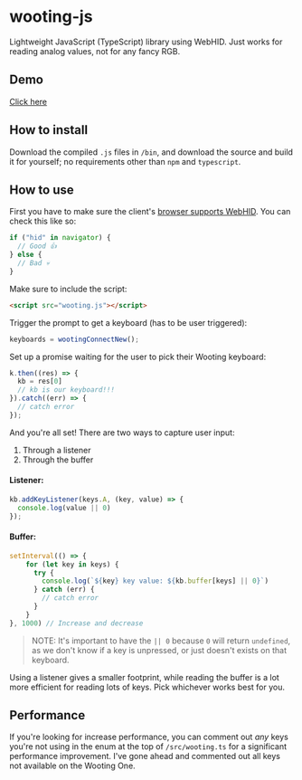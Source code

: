 # wooting-js
Lightweight JavaScript (TypeScript) library using WebHID. Just works for reading analog values, not for any fancy RGB.

## Demo
[Click here](https://mexican-man.github.io/wooting-js/)

## How to install
Download the compiled `.js` files in `/bin`, and download the source and build it for yourself; no requirements other than `npm` and `typescript`.

## How to use
First you have to make sure the client's [browser supports WebHID](https://caniuse.com/webhid). You can check this like so:
```js
if ("hid" in navigator) {
  // Good 👍
} else {
  // Bad 💀
}
```

Make sure to include the script:
```html
<script src="wooting.js"></script>
```

Trigger the prompt to get a keyboard (has to be user triggered):
```js
keyboards = wootingConnectNew();
```

Set up a promise waiting for the user to pick their Wooting keyboard:
```js
k.then((res) => {
  kb = res[0]
  // kb is our keyboard!!!
}).catch((err) => {
  // catch error
});
```

And you're all set! There are two ways to capture user input:
1. Through a listener
2. Through the buffer

#### Listener:
```js
kb.addKeyListener(keys.A, (key, value) => {
  console.log(value || 0)
});
```

#### Buffer:
```js
setInterval(() => {
    for (let key in keys) {
      try {
        console.log(`${key} key value: ${kb.buffer[keys] || 0}`)
      } catch (err) {
        // catch error
      }
    }
}, 1000) // Increase and decrease 
```

> NOTE: It's important to have the `|| 0` because `0` will return `undefined`, as we don't know if a key is unpressed, or just doesn't exists on that keyboard.

Using a listener gives a smaller footprint, while reading the buffer is a lot more efficient for reading lots of keys. Pick whichever works best for you.

## Performance
If you're looking for increase performance, you can comment out *any* keys you're not using in the enum at the top of `/src/wooting.ts` for a significant performance improvement. I've gone ahead and commented out all keys not available on the Wooting One.
